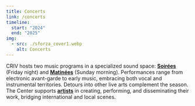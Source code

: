 ```yaml
---
title: Concerts
link: /concerts
timeline:
  start: "2024"
  end: "2025"
img:
  - src: ./sforza_cover1.webp
    alt: Concerts
---
```


CRIV hosts two music programs in a specialized sound space: [**Soirées**](/concerts) (Friday night) and [**Matinées**](/concerts) (Sunday morning). Performances range from electronic avant-garde to early music, embracing both vocal and instrumental territories. Detours into other live arts complement the season. The Center supports [**artists**](/people) in creating, performing, and disseminating their work, bridging international and local scenes.
